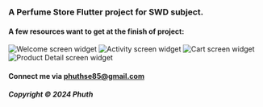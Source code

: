 

### A Perfume Store Flutter project for SWD subject.

#### A few resources want to get at the finish of project:

![Welcome screen widget](C:\projects\flutter\perfume_store_mo\assets\images\welcome.png)
![Activity screen widget](C:\projects\flutter\perfume_store_mo\assets\images\activity.png)
![Cart screen widget](C:\projects\flutter\perfume_store_mo\assets\images\cart.png)
![Product Detail screen widget](C:\projects\flutter\perfume_store_mo\assets\images\product_detail.png)

#### Connect me via phuthse85@gmail.com

##### Copyright &#169; 2024 Phuth
